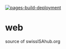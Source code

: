 [![pages-build-deployment](https://github.com/swissISAcore/web_swissisahub.org/actions/workflows/pages/pages-build-deployment/badge.svg)](https://github.com/swissISAcore/web_swissisahub.org/actions/workflows/pages/pages-build-deployment)

# web

source of swissISAhub.org
